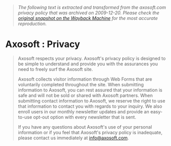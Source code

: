 > *The following text is extracted and transformed from the axosoft.com privacy policy that was archived on 2009-12-20. Please check the [original snapshot on the Wayback Machine](https://web.archive.org/web/20091220022649id_/http%3A//www.axosoft.com/company/privacy) for the most accurate reproduction.*

# Axosoft : Privacy

>   
>  Axosoft respects your privacy. Axosoft's privacy policy is designed to be simple to understand and provide you with the assurances you need to freely surf the Axosoft site.
> 
> Axosoft collects visitor information through Web Forms that are voluntarily completed throughout the site. When submitting information to Axosoft, you can rest assured that your information is safe and will not be sold or shared with Axosoft partners. When submitting contact information to Axosoft, we reserve the right to use that information to contact you with regards to your inquiry. We also enroll users in our monthly newsletter updates and provide an easy-to-use opt-out option with every newsletter that is sent.
> 
> If you have any questions about Axosoft's use of your personal information or if you feel that Axosoft's privacy policy is inadequate, please contact us immediately at [info@axosoft.com](mailto:info@axosoft.com).
